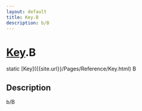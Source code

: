```yaml
---
layout: default
title: Key.B
description: b/B
---
```

# [Key]({{site.url}}/Pages/Reference/Key.html).B

<div class='signature' markdown='1'>
static [Key]({{site.url}}/Pages/Reference/Key.html) B
</div>

## Description
b/B

